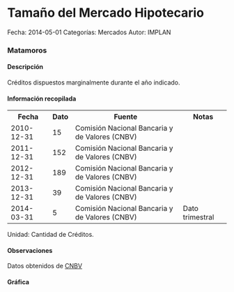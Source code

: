 Tamaño del Mercado Hipotecario
=====

Fecha: 2014-05-01
Categorías: Mercados
Autor: IMPLAN

### Matamoros

#### Descripción

Créditos dispuestos marginalmente durante el año indicado.

#### Información recopilada

<table class="table table-hover table-bordered">
  <tr><th>Fecha</th><th>Dato</th><th>Fuente</th><th>Notas</th></tr>
  <tr><td>2010-12-31</td><td>15</td><td>Comisión Nacional Bancaria y de Valores (CNBV)</td><td></td></tr>
  <tr><td>2011-12-31</td><td>152</td><td>Comisión Nacional Bancaria y de Valores (CNBV)</td><td></td></tr>
  <tr><td>2012-12-31</td><td>189</td><td>Comisión Nacional Bancaria y de Valores (CNBV)</td><td></td></tr>
  <tr><td>2013-12-31</td><td>39</td><td>Comisión Nacional Bancaria y de Valores (CNBV)</td><td></td></tr>
  <tr><td>2014-03-31</td><td>5</td><td>Comisión Nacional Bancaria y de Valores (CNBV)</td><td>Dato trimestral</td></tr>
</table>

Unidad: Cantidad de Créditos.

#### Observaciones

Datos obtenidos de [CNBV](http://portafoliodeinformacion.cnbv.gob.mx/bm1/Paginas/carteravivienda.aspx)

#### Gráfica

<div id="Morrisntfykvaw" class="grafica"></div>
  <!-- JAVASCRIPT DE LA GRAFICA EN Morrisntfykvaw -->
  <script>
  new Morris.Bar({
    element: 'Morrisntfykvaw',
    data: [
      { fecha: '2010-12-31', dato: 15 },
      { fecha: '2011-12-31', dato: 152 },
      { fecha: '2012-12-31', dato: 189 },
      { fecha: '2013-12-31', dato: 39 },
      { fecha: '2014-03-31', dato: 5 }
    ],
    xkey: 'fecha',
    ykeys: ['dato'],
    labels: ['Dato']
  });
  </script>

